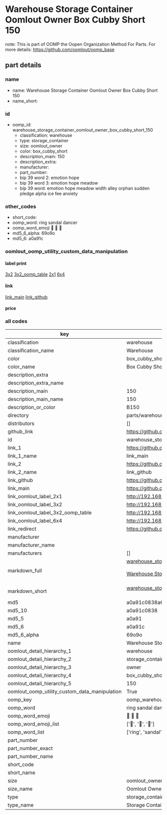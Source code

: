 # Warehouse Storage Container Oomlout Owner Box Cubby Short 150  

note: This is part of OOMP the Oopen Organization Method For Parts. For more details: https://github.com/oomlout/oomp_base

##  part details
  







### name
* name: Warehouse Storage Container Oomlout Owner Box Cubby Short 150
* name_short: 
### id
* oomp_id: warehouse_storage_container_oomlout_owner_box_cubby_short_150
  * classification: warehouse
  * type: storage_container
  * size: oomlout_owner
  * color: box_cubby_short
  * description_main: 150
  * description_extra: 
  * manufacturer: 
  * part_number: 
  * bip 39 word 2: emotion hope
  * bip 39 word 3: emotion hope meadow
  * bip 39 word: emotion hope meadow width alley orphan sudden pledge alpha ice fee anxiety

### other_codes
* short_code: 
* oomp_word: ring sandal dancer
* oomp_word_emoji :ring: :sandal: :dancer:
* md5_6_alpha: 69o9o
* md5_6: a0a91c






### oomlout_oomp_utility_custom_data_manipulation
#### label print
[3x2](http://192.168.1.245:1112/?label=oomp%2069o9o)
[3x2_oomp_table](http://192.168.1.108:1112/?label=oomp%2069o9o)
[2x1](http://192.168.1.242:1112/?label=oomp%2069o9o)
[6x4](http://192.168.1.55:1112/?label=oomp%2069o9o)    

#### link

[link_main](https://github.com/oomlout/oomlout_oomp_version_1_messy/tree/main/parts/warehouse_storage_container_oomlout_owner_box_cubby_short_150) [link_github](https://github.com/oomlout/oomlout_oomp_version_1_messy/tree/main/parts/warehouse_storage_container_oomlout_owner_box_cubby_short_150)                             

#### price







### all codes 
| key | value |  
| --- | --- |  
| classification | warehouse |  
| classification_name | Warehouse |  
| color | box_cubby_short |  
| color_name | Box Cubby Short |  
| description_extra |  |  
| description_extra_name |  |  
| description_main | 150 |  
| description_main_name | 150 |  
| description_or_color | B150 |  
| directory | parts/warehouse_storage_container_oomlout_owner_box_cubby_short_150 |  
| distributors | [] |  
| github_link | https://github.com/oomlout/oomlout_oomp_part_src/tree/main/parts/warehouse_storage_container_oomlout_owner_box_cubby_short_150 |  
| id | warehouse_storage_container_oomlout_owner_box_cubby_short_150 |  
| link_1 | https://github.com/oomlout/oomlout_oomp_version_1_messy/tree/main/parts/warehouse_storage_container_oomlout_owner_box_cubby_short_150 |  
| link_1_name | link_main |  
| link_2 | https://github.com/oomlout/oomlout_oomp_version_1_messy/tree/main/parts/warehouse_storage_container_oomlout_owner_box_cubby_short_150 |  
| link_2_name | link_github |  
| link_github | https://github.com/oomlout/oomlout_oomp_version_1_messy/tree/main/parts/warehouse_storage_container_oomlout_owner_box_cubby_short_150 |  
| link_main | https://github.com/oomlout/oomlout_oomp_version_1_messy/tree/main/parts/warehouse_storage_container_oomlout_owner_box_cubby_short_150 |  
| link_oomlout_label_2x1 | http://192.168.1.242:1112/?label=oomp%2069o9o |  
| link_oomlout_label_3x2 | http://192.168.1.245:1112/?label=oomp%2069o9o |  
| link_oomlout_label_3x2_oomp_table | http://192.168.1.108:1112/?label=oomp%2069o9o |  
| link_oomlout_label_6x4 | http://192.168.1.55:1112/?label=oomp%2069o9o |  
| link_redirect | https://github.com/oomlout/oomlout_oomp_version_1_messy/tree/main/parts/warehouse_storage_container_oomlout_owner_box_cubby_short_150 |  
| manufacturer |  |  
| manufacturer_name |  |  
| manufacturers | [] |  
| markdown_full | [warehouse_storage_container_oomlout_owner_box_cubby_short_150](none)<br>[](none)<br>[Warehouse Storage Container Oomlout Owner Box Cubby Short 150](none)<br><br> |  
| markdown_short | [warehouse_storage_container_oomlout_owner_box_cubby_short_150](none)<br><br> |  
| md5 | a0a91c0838a69b1273034fad135b5a46 |  
| md5_10 | a0a91c0838 |  
| md5_5 | a0a91 |  
| md5_6 | a0a91c |  
| md5_6_alpha | 69o9o |  
| name | Warehouse Storage Container Oomlout Owner Box Cubby Short 150 |  
| oomlout_detail_hierarchy_1 | warehouse |  
| oomlout_detail_hierarchy_2 | storage_container |  
| oomlout_detail_hierarchy_3 | owner |  
| oomlout_detail_hierarchy_4 | box_cubby_short |  
| oomlout_detail_hierarchy_5 | 150 |  
| oomlout_oomp_utility_custom_data_manipulation | True |  
| oomp_key | oomp_warehouse_storage_container_oomlout_owner_box_cubby_short_150 |  
| oomp_word | ring sandal dancer |  
| oomp_word_emoji | :ring: :sandal: :dancer: |  
| oomp_word_emoji_list | [':ring:', ':sandal:', ':dancer:'] |  
| oomp_word_list | ['ring', 'sandal', 'dancer'] |  
| part_number |  |  
| part_number_exact |  |  
| part_number_name |  |  
| short_code |  |  
| short_name |  |  
| size | oomlout_owner |  
| size_name | Oomlout Owner |  
| type | storage_container |  
| type_name | Storage Container |  

